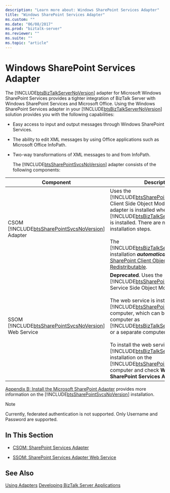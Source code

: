 ```yaml
---
description: "Learn more about: Windows SharePoint Services Adapter"
title: "Windows SharePoint Services Adapter"
ms.custom: ""
ms.date: "06/08/2017"
ms.prod: "biztalk-server"
ms.reviewer: ""
ms.suite: ""
ms.topic: "article"
---
```

# Windows SharePoint Services Adapter
The [!INCLUDE[btsBizTalkServerNoVersion](../includes/btsbiztalkservernoversion-md.md)] adapter for Microsoft Windows SharePoint Services provides a tighter integration of BizTalk Server with Windows SharePoint Services and Microsoft Office. Using the Windows SharePoint Services adapter in your [!INCLUDE[btsBizTalkServerNoVersion](../includes/btsbiztalkservernoversion-md.md)] solution provides you with the following capabilities:

- Easy access to input and output messages through Windows SharePoint Services.

- The ability to edit XML messages by using Office applications such as Microsoft Office InfoPath.

- Two-way transformations of XML messages to and from InfoPath.

  The [!INCLUDE[btsSharePointSvcsNoVersion](../includes/btssharepointsvcsnoversion-md.md)] adapter consists of the following components:

| Component | Description |
|---|---|
|   CSOM [!INCLUDE[btsSharePointSvcsNoVersion](../includes/btssharepointsvcsnoversion-md.md)] Adapter | Uses the [!INCLUDE[btsSharePointSvcsNoVersion](../includes/btssharepointsvcsnoversion-md.md)] Client Side Object Model (CSOM). The adapter is installed when [!INCLUDE[btsBizTalkServerNoVersion](../includes/btsbiztalkservernoversion-md.md)] is installed. There are no additional installation steps.<br /><br /> The [!INCLUDE[btsBizTalkServerNoVersion](../includes/btsbiztalkservernoversion-md.md)] installation ***automatically*** installs the [SharePoint Client Object Model Redistributable](https://www.microsoft.com/download/details.aspx?id=21786). |
| SSOM [!INCLUDE[btsSharePointSvcsNoVersion](../includes/btssharepointsvcsnoversion-md.md)] Web Service | **Deprecated**. Uses the [!INCLUDE[btsSharePointSvcsNoVersion](../includes/btssharepointsvcsnoversion-md.md)] Service Side Object Model (SSOM).<br /><br /> The web service is installed on the [!INCLUDE[btsSharePointSvcsNoVersion](../includes/btssharepointsvcsnoversion-md.md)] computer, which can be on the same computer as [!INCLUDE[btsBizTalkServerNoVersion](../includes/btsbiztalkservernoversion-md.md)] or a separate computer.<br /><br /> To install the web service, run the [!INCLUDE[btsBizTalkServerNoVersion](../includes/btsbiztalkservernoversion-md.md)] installation on the [!INCLUDE[btsSharePointSvcsNoVersion](../includes/btssharepointsvcsnoversion-md.md)] computer and check **Windows SharePoint Services Adapter**. |

 [Appendix B: Install the Microsoft SharePoint Adapter](../install-and-config-guides/appendix-b-install-the-microsoft-sharepoint-adapter.md) provides more information on the [!INCLUDE[btsSharePointSvcsNoVersion](../includes/btssharepointsvcsnoversion-md.md)] installation.

> [!NOTE]
>  Currently, federated authentication is not supported. Only Username and Password are supported.

## In This Section

-   [CSOM: SharePoint Services Adapter](../core/csom-sharepoint-services-adapter.md)

-   [SSOM: SharePoint Services Adapter Web Service](../core/ssom-sharepoint-services-adapter-web-service.md)

## See Also
 [Using Adapters](../core/using-adapters.md)
 [Developing BizTalk Server Applications](../core/developing-biztalk-server-applications.md)
